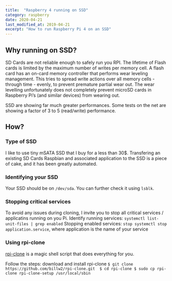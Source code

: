 ```yaml
---
title:  "Raspberry 4 running on SSD"
category: raspberry
date: 2020-04-21
last_modified_at: 2019-04-21
excerpt: "How to run Raspberry Pi 4 on an SSD"
---
```


## Why running on SSD?

SD Cards are not reliable enough to safely run you RPI. The lifetime of Flash cards is limited by the maximum number of writes per memory cell. A flash card has an on-card memory controller that performs wear leveling management. This tries to spread write actions over all memory cells - through time - evenly, to prevent premature partial wear out. The wear levelling unfortunately does not completely prevent microSD cards in Raspberry Pi’s (and similar devices) from wearing out.

SSD are showing far much greater performances. Some tests on the net are showing a factor of 3 to 5  (read/write) performance.

## How?

### Type of SSD

I like to use tiny mSATA SSD that I buy for a less than 30$.
Transfering an existing SD Cards Raspbian and associated application to the SSD is a piece of cake, and it has been greatly automated.

### Identifying your SSD

Your SSD should be on `/dev/sda`. 
You can further check it using `lsblk`.

### Stopping critical services

To avoid any issues during cloning, I invite you to stop all critical services / applicatins running on you Pi.
    Identify running services: `systemctl list-unit-files | grep enabled`
    Stopping enabled services: `stop systemctl stop application.service`, where application is the name of your service

### Using rpi-clone

[rpi-clone][rpi-clone] is a magic shell script that does everything for you.

Follow the steps:
    download and install rpi-clone
    `
    $ git clone https://github.com/billw2/rpi-clone.git 
	$ cd rpi-clone
	$ sudo cp rpi-clone rpi-clone-setup /usr/local/sbin
    `
    

[microSD]: https://hackernoon.com/raspberry-pi-4b-msata-ssd-vs-microsd-dg3j33ju
[rpi-clone]: https://github.com/billw2/rpi-clone